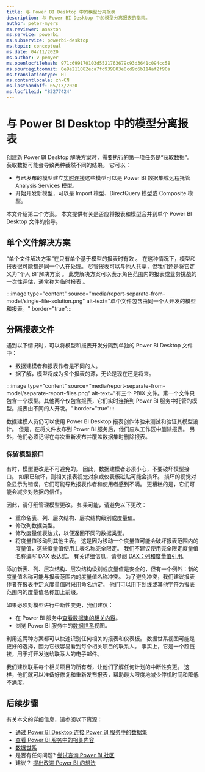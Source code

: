 ```yaml
---
title: 与 Power BI Desktop 中的模型分离报表
description: 与 Power BI Desktop 中的模型分离报表的指南。
author: peter-myers
ms.reviewer: asaxton
ms.service: powerbi
ms.subservice: powerbi-desktop
ms.topic: conceptual
ms.date: 04/11/2020
ms.author: v-pemyer
ms.openlocfilehash: 971c699170103d5521763679c93d3641c094cc58
ms.sourcegitcommit: 0e9e211082eca7fd939803e0cd9c6b114af2f90a
ms.translationtype: HT
ms.contentlocale: zh-CN
ms.lasthandoff: 05/13/2020
ms.locfileid: "83277424"
---
```

# <a name="separate-reports-from-models-in-power-bi-desktop"></a>与 Power BI Desktop 中的模型分离报表

创建新 Power BI Desktop 解决方案时，需要执行的第一项任务是“获取数据”。 获取数据可能会导致两种截然不同的结果。 它可以：

- 与已发布的模型建立[实时连接](../connect-data/desktop-report-lifecycle-datasets.md)这些模型可以是 Power BI 数据集或远程托管 Analysis Services 模型。
- 开始开发新模型，可以是 Import 模型、DirectQuery 模型或 Composite 模型。

本文介绍第二个方案。 本文提供有关是否应将报表和模型合并到单个 Power BI Desktop 文件的指导。

## <a name="single-file-solution"></a>单个文件解决方案

“单个文件解决方案”在只有单个基于模型的报表时有效  。 在这种情况下，模型和报表很可能都是同一个人在处理。 尽管报表可以与他人共享，但我们还是将它定义为“个人 BI”解决方案  。 此类解决方案可以表示角色范围内的报表或业务挑战的一次性评估，通常称为临时报表  。

:::image type="content" source="media/report-separate-from-model/single-file-solution.png" alt-text="单个文件包含由同一个人开发的模型和报表。" border="true":::

## <a name="separate-report-files"></a>分隔报表文件

遇到以下情况时，可以将模型和报表开发分隔到单独的 Power BI Desktop 文件中：

- 数据建模者和报表作者是不同的人。
- 据了解，模型将成为多个报表的源，无论是现在还是将来。

:::image type="content" source="media/report-separate-from-model/separate-report-files.png" alt-text="有三个 PBIX 文件。第一个文件只包含一个模型。其他两个仅包含报表，它们实时连接到 Power BI 服务中托管的模型。报表由不同的人开发。" border="true":::

数据建模人员仍可以使用 Power BI Desktop 报表创作体验来测试和验证其模型设计。 但是，在将文件发布到 Power BI 服务后，他们应从工作区中删除报表。 另外，他们必须记得在每次重新发布并覆盖数据集时删除报表。

### <a name="preserve-the-model-interface"></a>保留模型接口

有时，模型更改是不可避免的。 因此，数据建模者必须小心，不要破坏模型接口。 如果已破坏，则相关报表视觉对象或仪表板磁贴可能会损坏。 损坏的视觉对象显示为错误，它们可能导致报表作者和使用者感到不满。 更糟糕的是，它们可能会减少对数据的信任。

因此，请仔细管理模型更改。 如果可能，请避免以下更改：

- 重命名表、列、层次结构、层次结构级别或度量值。
- 修改列数据类型。
- 修改度量值表达式，以便返回不同的数据类型。
- 将度量值移动到其他主表。 这是因为移动一个度量值可能会破坏报表范围内的度量值，这些度量值使用主表名称完全限定。 我们不建议使用完全限定度量值名称编写 DAX 表达式。 有关详细信息，请参阅 [DAX：列和度量值引用](dax-column-measure-references.md)。

添加新表、列、层次结构、层次结构级别或度量值是安全的，但有一个例外：新的度量值名称可能与报表范围内的度量值名称冲突。 为了避免冲突，我们建议报表作者在报表中定义度量值时采用命名约定。 他们可以用下划线或其他字符为报表范围内的度量值名称加上前缀。

如果必须对模型进行中断性变更，我们建议：

- 在 Power BI 服务中[查看数据集的相关内容](../consumer/end-user-related.md#view-related-content-for-a-dataset)。
- 浏览 Power BI 服务中的[数据世系](../collaborate-share/service-data-lineage.md)视图。

利用这两种方案都可以快速识别任何相关的报表和仪表板。 数据世系视图可能是更好的选择，因为它很容易看到每个相关项目的联系人。 事实上，它是一个超链接，用于打开发送给联系人的电子邮件。

我们建议联系每个相关项目的所有者，让他们了解任何计划的中断性变更。 这样，他们就可以准备好修复和重新发布报表，帮助最大限度地减少停机时间和降低不满度。

## <a name="next-steps"></a>后续步骤

有关本文的详细信息，请参阅以下资源：

- [通过 Power BI Desktop 连接 Power BI 服务中的数据集](../connect-data/desktop-report-lifecycle-datasets.md)
- [查看 Power BI 服务中的相关内容](../consumer/end-user-related.md)
- [数据世系](../collaborate-share/service-data-lineage.md)
- 是否有任何问题? [尝试咨询 Power BI 社区](https://community.powerbi.com/)
- 建议？ [提出改进 Power BI 的想法](https://ideas.powerbi.com/)

